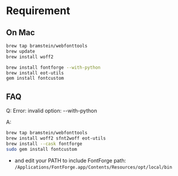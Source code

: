 # Requirement

## On Mac

```sh
brew tap bramstein/webfonttools
brew update
brew install woff2

brew install fontforge --with-python
brew install eot-utils
gem install fontcustom
```

## FAQ

Q: Error: invalid option: --with-python

A:

```sh
brew tap bramstein/webfonttools
brew install woff2 sfnt2woff eot-utils
brew install --cask fontforge
sudo gem install fontcustom
```

- and edit your PATH to include FontForge path: `/Applications/FontForge.app/Contents/Resources/opt/local/bin`
